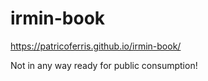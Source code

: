 # irmin-book

https://patricoferris.github.io/irmin-book/

Not in any way ready for public consumption!
